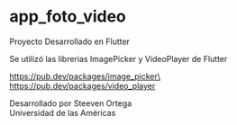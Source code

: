 # app_foto_video

Proyecto Desarrollado en Flutter

Se utilizó las librerias ImagePicker y VideoPlayer de Flutter

https://pub.dev/packages/image_picker\
https://pub.dev/packages/video_player

Desarrollado por Steeven Ortega\
Universidad de las Américas
